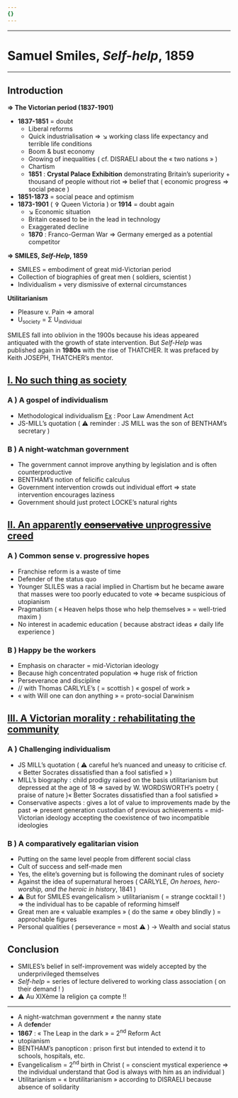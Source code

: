 ```yaml
---
{}
---
```

***
# Samuel Smiles, *Self-help*, 1859
***
## Introduction

**⇒ The Victorian period (1837-1901)**
- **1837-1851** = doubt 
	- Liberal reforms 
	- Quick industrialisation ⇒ ↘ working class life expectancy and terrible life conditions 
	- Boom & bust economy 
	- Growing of inequalities ( cf. DISRAELI about the « two nations » )
	- Chartism 
	- **1851** : **Crystal Palace Exhibition** demonstrating Britain’s superiority + thousand of people without riot ⇒ belief that ( economic progress ⇒ social peace ) 
- **1851-1873** = social peace and optimism 
- **1873-1901** ( ✞ Queen Victoria ) or **1914** = doubt again 
	- ↘ Economic situation 
	- Britain ceased to be in the lead in technology 
	- Exaggerated decline 
	- **1870** : Franco-German War ⇒ Germany emerged as a potential competitor 

**⇒ SMILES, *Self-Help*, 1859**
- SMILES = embodiment of great mid-Victorian period 
- Collection of biographies of great men ( soldiers, scientist ) 
- Individualism + very dismissive of external circumstances 

**Utilitarianism** 
- Pleasure v. Pain ⇒ amoral 
- U<sub>society</sub> = Σ U<sub>individual</sub>

SMILES fall into oblivion in the 1900s because his ideas appeared antiquated with the growth of state intervention. But *Self-Help* was published again in **1980s** with the rise of THATCHER. It was prefaced by Keith JOSEPH, THATCHER’s mentor. 

## <u>I. No such thing as society</u>

### A ) A gospel of individualism 

- Methodological individualism <u>Ex</u> : Poor Law Amendment Act
- JS-MILL’s quotation ( ⚠ reminder : JS MILL was the son of BENTHAM’s secretary )

### B ) A night-watchman government 

- The government cannot improve anything by legislation and is often counterproductive 
- BENTHAM’s notion of felicific calculus 
- Government intervention crowds out individual effort ⇒ state intervention encourages laziness 
- Government should just protect LOCKE’s natural rights 
## <u>II. An apparently <strike>conservative</strike> unprogressive creed</u>

### A ) Common sense v. progressive hopes

- Franchise reform is a waste of time 
- Defender of the status quo 
- Younger SLILES was a racial implied in Chartism but he became aware that masses were too poorly educated to vote ⇒ became suspicious of utopianism 
- Pragmatism ( « Heaven helps those who help themselves » = well-tried maxim )
- No interest in academic education ( because abstract ideas ≠ daily life experience )

### B ) Happy be the workers 

- Emphasis on character = mid-Victorian ideology 
- Because high concentrated population ⇒ huge risk of friction 
- Perseverance and discipline 
- // with Thomas CARLYLE’s ( = scottish ) « gospel of work »
- « with Will one can don anything » = proto-social Darwinism 

## <u>III. A Victorian morality : rehabilitating the community</u>

### A ) Challenging individualism 

- JS MILL’s quotation ( ⚠ careful he’s nuanced and uneasy to criticise cf. « Better Socrates dissatisfied than a fool satisfied » )
- MILL’s biography : child prodigy raised on the basis utilitarianism but depressed at the age of 18 ⇒ saved by W. WORDSWORTH’s poetry ( praise of nature )« Better Socrates dissatisfied than a fool satisfied »
- Conservative aspects : gives a lot of value to improvements made by the past ⇒ present generation custodian of previous achievements = mid-Victorian ideology accepting the coexistence of two incompatible ideologies 

### B )  A comparatively egalitarian vision 

- Putting on the same level people from different social class 
- Cult of success and self-made men 
- Yes, the elite’s governing but is following the dominant rules of society 
- Against the idea of supernatural heroes ( CARLYLE, *On heroes, hero-worship, and the heroic in history*, 1841 )
- ⚠ But for SMILES evangelicalism > utilitarianism ( = strange cocktail ! ) ⇒ the individual has to be capable of reforming himself 
- Great men are « valuable examples » ( do the same ≠ obey blindly ) = approchable figures 
- Personal qualities ( perseverance = most ⚠ ) → Wealth and social status 

## Conclusion 

- SMILES’s belief in self-improvement was widely accepted by the underprivileged themselves 
- *Self-help* = series of lecture delivered to working class association ( on their demand ! )
- ⚠ Au XIXème la religion ça compte !! 

***
- A night-watchman government ≠ the nanny state 
- A de**fen**der 
- **1867** : « The Leap in the dark » = 2<sup>nd</sup> Reform Act 
-  utopianism 
- BENTHAM’s panopticon : prison first but intended to extend it to schools, hospitals, etc. 
- Evangelicalism = 2<sup>nd</sup> birth in Christ ( =  conscient mystical experience ⇒ the individual understand that God is always with him as an individual ) 
- Utilitarianism = « brutilitarianism » according to DISRAELI because absence of solidarity 